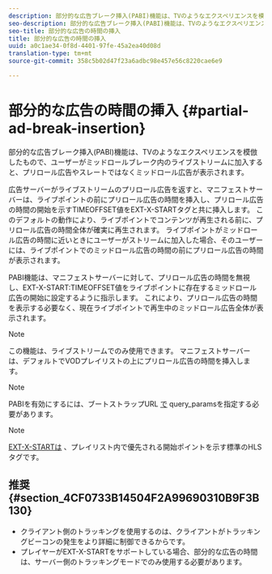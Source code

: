 ```yaml
---
description: 部分的な広告ブレーク挿入(PABI)機能は、TVのようなエクスペリエンスを模倣したもので、ユーザーがミッドロールブレーク内のライブストリームに加入すると、プリロール広告やスレートではなくミッドロール広告が表示されます。
seo-description: 部分的な広告ブレーク挿入(PABI)機能は、TVのようなエクスペリエンスを模倣したもので、ユーザーがミッドロールブレーク内のライブストリームに加入すると、プリロール広告やスレートではなくミッドロール広告が表示されます。
seo-title: 部分的な広告の時間の挿入
title: 部分的な広告の時間の挿入
uuid: a0c1ae34-0f8d-4401-97fe-45a2ea40d08d
translation-type: tm+mt
source-git-commit: 358c5b02d47f23a6adbc98e457e56c8220cae6e9

---
```



# 部分的な広告の時間の挿入 {#partial-ad-break-insertion}

部分的な広告ブレーク挿入(PABI)機能は、TVのようなエクスペリエンスを模倣したもので、ユーザーがミッドロールブレーク内のライブストリームに加入すると、プリロール広告やスレートではなくミッドロール広告が表示されます。

広告サーバーがライブストリームのプリロール広告を返すと、マニフェストサーバーは、ライブポイントの前にプリロール広告の時間を挿入し、プリロール広告の時間の開始を示すTIMEOFFSET値をEXT-X-STARTタグと共に挿入します。 このデフォルトの動作により、ライブポイントでコンテンツが再生される前に、プリロール広告の時間全体が確実に再生されます。 ライブポイントがミッドロール広告の時間に近いときにユーザーがストリームに加入した場合、そのユーザーには、ライブポイントでのミッドロール広告の時間の前にプリロール広告の時間が表示されます。

PABI機能は、マニフェストサーバーに対して、プリロール広告の時間を無視し、EXT-X-START:TIMEOFFSET値をライブポイントに存在するミッドロール広告の開始に設定するように指示します。 これにより、プリロール広告の時間を表示する必要なく、現在ライブポイントで再生中のミッドロール広告全体が表示されます。

>[!NOTE]
>
>この機能は、ライブストリームでのみ使用できます。 マニフェストサーバーは、デフォルトでVODプレイリストの上にプリロール広告の時間を挿入します。

>[!NOTE]
>
>PABIを有効にするには、ブートストラップURL [で](../../msapi-topics/ms-getting-started/ms-api-query-params.md) query_paramsを指定する必要があります。

>[!NOTE]
>
>[EXT-X-STARTは](https://tools.ietf.org/html/rfc8216#section-4.3.5.2) 、プレイリスト内で優先される開始ポイントを示す標準のHLSタグです。

## 推奨 {#section_4CF0733B14504F2A99690310B9F3B130}

* クライアント側のトラッキングを使用するのは、クライアントがトラッキングビーコンの発生をより詳細に制御できるからです。
* プレイヤーがEXT-X-STARTをサポートしている場合、部分的な広告の時間は、サーバー側のトラッキングモードでのみ使用する必要があります。